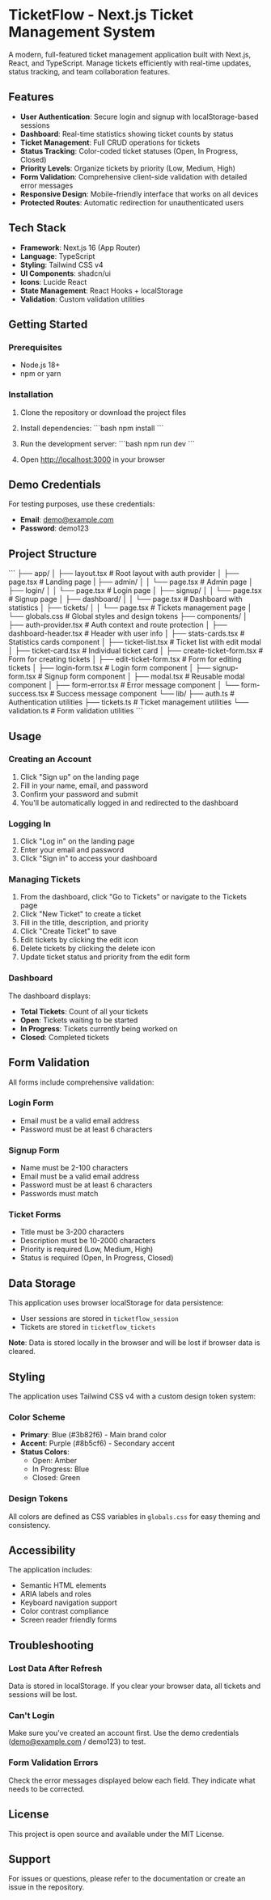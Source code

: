 # TicketFlow - Next.js Ticket Management System

A modern, full-featured ticket management application built with Next.js, React, and TypeScript. Manage tickets efficiently with real-time updates, status tracking, and team collaboration features.

## Features

- **User Authentication**: Secure login and signup with localStorage-based sessions
- **Dashboard**: Real-time statistics showing ticket counts by status
- **Ticket Management**: Full CRUD operations for tickets
- **Status Tracking**: Color-coded ticket statuses (Open, In Progress, Closed)
- **Priority Levels**: Organize tickets by priority (Low, Medium, High)
- **Form Validation**: Comprehensive client-side validation with detailed error messages
- **Responsive Design**: Mobile-friendly interface that works on all devices
- **Protected Routes**: Automatic redirection for unauthenticated users

## Tech Stack

- **Framework**: Next.js 16 (App Router)
- **Language**: TypeScript
- **Styling**: Tailwind CSS v4
- **UI Components**: shadcn/ui
- **Icons**: Lucide React
- **State Management**: React Hooks + localStorage
- **Validation**: Custom validation utilities

## Getting Started

### Prerequisites

- Node.js 18+ 
- npm or yarn

### Installation

1. Clone the repository or download the project files
2. Install dependencies:
   \`\`\`bash
   npm install
   \`\`\`

3. Run the development server:
   \`\`\`bash
   npm run dev
   \`\`\`

4. Open [http://localhost:3000](http://localhost:3000) in your browser

## Demo Credentials

For testing purposes, use these credentials:

- **Email**: demo@example.com
- **Password**: demo123

## Project Structure

\`\`\`
├── app/
│   ├── layout.tsx           # Root layout with auth provider
│   ├── page.tsx             # Landing page
|   ├── admin/
│   │   └── page.tsx         # Admin page
│   ├── login/
│   │   └── page.tsx         # Login page
│   ├── signup/
│   │   └── page.tsx         # Signup page
│   ├── dashboard/
│   │   └── page.tsx         # Dashboard with statistics
│   ├── tickets/
│   │   └── page.tsx         # Tickets management page
│   └── globals.css          # Global styles and design tokens
├── components/
│   ├── auth-provider.tsx    # Auth context and route protection
│   ├── dashboard-header.tsx # Header with user info
│   ├── stats-cards.tsx      # Statistics cards component
│   ├── ticket-list.tsx      # Ticket list with edit modal
│   ├── ticket-card.tsx      # Individual ticket card
│   ├── create-ticket-form.tsx # Form for creating tickets
│   ├── edit-ticket-form.tsx # Form for editing tickets
│   ├── login-form.tsx       # Login form component
│   ├── signup-form.tsx      # Signup form component
│   ├── modal.tsx            # Reusable modal component
│   ├── form-error.tsx       # Error message component
│   └── form-success.tsx     # Success message component
└── lib/
    ├── auth.ts              # Authentication utilities
    ├── tickets.ts           # Ticket management utilities
    └── validation.ts        # Form validation utilities
\`\`\`

## Usage

### Creating an Account

1. Click "Sign up" on the landing page
2. Fill in your name, email, and password
3. Confirm your password and submit
4. You'll be automatically logged in and redirected to the dashboard

### Logging In

1. Click "Log in" on the landing page
2. Enter your email and password
3. Click "Sign in" to access your dashboard

### Managing Tickets

1. From the dashboard, click "Go to Tickets" or navigate to the Tickets page
2. Click "New Ticket" to create a ticket
3. Fill in the title, description, and priority
4. Click "Create Ticket" to save
5. Edit tickets by clicking the edit icon
6. Delete tickets by clicking the delete icon
7. Update ticket status and priority from the edit form

### Dashboard

The dashboard displays:
- **Total Tickets**: Count of all your tickets
- **Open**: Tickets waiting to be started
- **In Progress**: Tickets currently being worked on
- **Closed**: Completed tickets

## Form Validation

All forms include comprehensive validation:

### Login Form
- Email must be a valid email address
- Password must be at least 6 characters

### Signup Form
- Name must be 2-100 characters
- Email must be a valid email address
- Password must be at least 6 characters
- Passwords must match

### Ticket Forms
- Title must be 3-200 characters
- Description must be 10-2000 characters
- Priority is required (Low, Medium, High)
- Status is required (Open, In Progress, Closed)

## Data Storage

This application uses browser localStorage for data persistence:
- User sessions are stored in `ticketflow_session`
- Tickets are stored in `ticketflow_tickets`

**Note**: Data is stored locally in the browser and will be lost if browser data is cleared.

## Styling

The application uses Tailwind CSS v4 with a custom design token system:

### Color Scheme
- **Primary**: Blue (#3b82f6) - Main brand color
- **Accent**: Purple (#8b5cf6) - Secondary accent
- **Status Colors**:
  - Open: Amber
  - In Progress: Blue
  - Closed: Green

### Design Tokens
All colors are defined as CSS variables in `globals.css` for easy theming and consistency.

## Accessibility

The application includes:
- Semantic HTML elements
- ARIA labels and roles
- Keyboard navigation support
- Color contrast compliance
- Screen reader friendly forms

## Troubleshooting

### Lost Data After Refresh
Data is stored in localStorage. If you clear your browser data, all tickets and sessions will be lost.

### Can't Login
Make sure you've created an account first. Use the demo credentials (demo@example.com / demo123) to test.

### Form Validation Errors
Check the error messages displayed below each field. They indicate what needs to be corrected.

## License

This project is open source and available under the MIT License.

## Support

For issues or questions, please refer to the documentation or create an issue in the repository.
